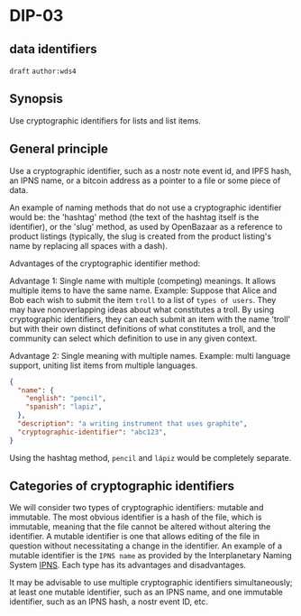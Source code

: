 DIP-03
======
data identifiers
-----

`draft` `author:wds4`

## Synopsis

Use cryptographic identifiers for lists and list items.

## General principle

Use a cryptographic identifier, such as a nostr note event id, and IPFS hash, an IPNS name, or a bitcoin address as a pointer to a file or some piece of data.

An example of naming methods that do not use a cryptographic identifier would be: the 'hashtag' method (the text of the hashtag itself is the identifier), or the 'slug' method, as used by OpenBazaar as a reference to product listings (typically, the slug is created from the product listing's name by replacing all spaces with a dash).

Advantages of the cryptographic identifier method: 

Advantage 1: Single name with multiple (competing) meanings. It allows multiple items to have the same name. Example: Suppose that Alice and Bob each wish to submit the item `troll` to a list of `types of users`. They may have nonoverlapping ideas about what constitutes a troll. By using cryptographic identifiers, they can each submit an item with the name 'troll' but with their own distinct definitions of what constitutes a troll, and the community can select which definition to use in any given context.

Advantage 2: Single meaning with multiple names. Example: multi language support, uniting list items from multiple languages.

```json
{
  "name": {
    "english": "pencil",
    "spanish": "lapiz",
  },
  "description": "a writing instrument that uses graphite",
  "cryptographic-identifier": "abc123",
}
```
Using the hashtag method, `pencil` and `lápiz` would be completely separate.

## Categories of cryptographic identifiers

We will consider two types of cryptographic identifiers: mutable and immutable. The most obvious identifier is a hash of the file, which is immutable, meaning that the file cannot be altered without altering the identifier. A mutable identifier is one that allows editing of the file in question without necessitating a change in the identifier. An example of a mutable identifier is the `IPNS name` as provided by the Interplanetary Naming System [IPNS](https://docs.ipfs.tech/concepts/ipns/). Each type has its advantages and disadvantages.

It may be advisable to use multiple cryptographic identifiers simultaneously; at least one mutable identifier, such as an IPNS name, and one immutable identifier, such as an IPNS hash, a nostr event ID, etc.
